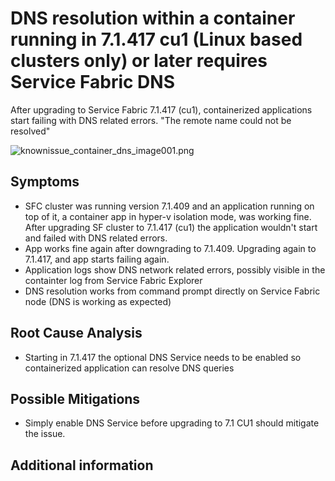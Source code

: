 # DNS resolution within a container running in 7.1.417 cu1 (Linux based clusters only) or later requires Service Fabric DNS

After upgrading to Service Fabric 7.1.417 (cu1), containerized applications start failing with DNS related errors.  "The remote name could not be resolved"

![knownissue_container_dns_image001.png](../media/knownissue_container_dns_image001.png)


## Symptoms
- SFC cluster was running version 7.1.409 and an application running on top of it, a container app in hyper-v isolation mode, was working fine.  After upgrading SF cluster to 7.1.417 (cu1) the application wouldn't start and failed with DNS related errors.
- App works fine again after downgrading to 7.1.409.  Upgrading again to 7.1.417, and app starts failing again.
- Application logs show DNS network related errors, possibly visible in the containter log from Service Fabric Explorer
- DNS resolution works from command prompt directly on Service Fabric node (DNS is working as expected)

## Root Cause Analysis
- Starting in 7.1.417 the optional DNS Service needs to be enabled so containerized application can resolve DNS queries 

## Possible Mitigations
- Simply enable DNS Service before upgrading to 7.1 CU1 should mitigate the issue.

## Additional information


